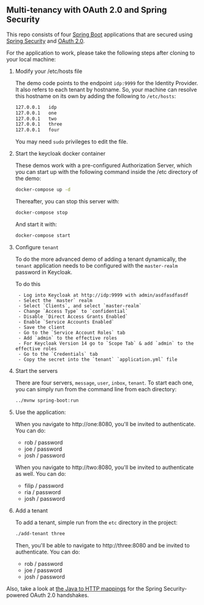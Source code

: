 Multi-tenancy with OAuth 2.0 and Spring Security
------------------

This repo consists of four [Spring Boot](https://docs.spring.io/spring/docs/current/spring-framework-reference/web.html) applications that are secured using [Spring Security](https://docs.spring.io/spring-security/site/docs/current/reference/htmlsingle/) and [OAuth 2.0](https://oauth.net/2/).

For the application to work, please take the following steps after cloning to your local machine:

1. Modify your /etc/hosts file

    The demo code points to the endpoint `idp:9999` for the Identity Provider.
    It also refers to each tenant by hostname. 
    So, your machine can resolve this hostname on its own by adding the following to `/etc/hosts`:

    ```bash
    127.0.0.1   idp
    127.0.0.1   one
    127.0.0.1   two
    127.0.0.1   three
    127.0.0.1   four
    ```

    You may need `sudo` privileges to edit the file.

2. Start the keycloak docker container

    These demos work with a pre-configured Authorization Server, which you can start up with the following command inside the /etc directory of the demo:

    ```bash
    docker-compose up -d
    ```

    Thereafter, you can stop this server with:

    ```bash
    docker-compose stop
    ```

    And start it with:

    ```bash
    docker-compose start
    ```

3. Configure `tenant`

    To do the more advanced demo of adding a tenant dynamically, the `tenant` application needs to be configured with the `master-realm` password in Keycloak.

    To do this 

        - Log into Keycloak at http://idp:9999 with admin/asdfasdfasdf
        - Select the `master` realm
        - Select `Clients`, and select `master-realm`
        - Change `Access Type` to `confidential`
        - Disable `Direct Access Grants Enabled`
        - Enable `Service Accounts Enabled`
        - Save the client
        - Go to the `Service Account Roles` tab
        - Add `admin` to the effective roles
        - For Keycloak Version 14 go to `Scope Tab` & add `admin` to the effective roles
        - Go to the `Credentials` tab
        - Copy the secret into the `tenant` `application.yml` file

4. Start the servers

    There are four servers, `message`, `user`, `inbox`, `tenant`.
    To start each one, you can simply run from the command line from each directory:

    ```bash
    ../mvnw spring-boot:run
    ```

5. Use the application:

    When you navigate to http://one:8080, you'll be invited to authenticate. You can do:

    * rob / password
    * joe / password
    * josh / password

    When you navigate to http://two:8080, you'll be invited to authenticate as well. You can do:

    * filip / password
    * ria / password
    * josh / password

6. Add a tenant

    To add a tenant, simple run from the `etc` directory in the project:

    ```bash
    ./add-tenant three
    ```

    Then, you'll be able to navigate to http://three:8080 and be invited to authenticate.
    You can do:

    * rob / password
    * joe / password
    * josh / password

Also, take a look at [the Java to HTTP mappings](https://gist.github.com/rwinch/cd1b459d6e04d30d72edb7e6919b3cbb) for the Spring Security-powered OAuth 2.0 handshakes.
